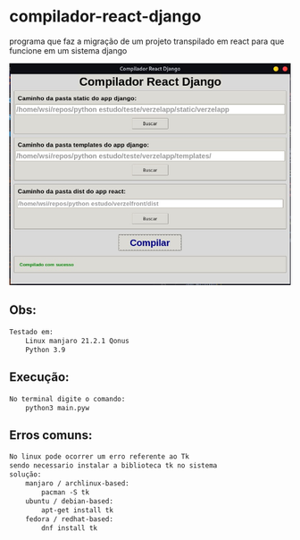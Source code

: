 # compilador-react-django
programa que faz a migração de um projeto transpilado em react para que funcione em um sistema django

![IMAGEM](https://raw.githubusercontent.com/WalterSilva5/compilador-react-django/main/docs/sample.jpeg)

## Obs:
    Testado em:
        Linux manjaro 21.2.1 Qonus
        Python 3.9

## Execução:
    No terminal digite o comando:
        python3 main.pyw

## Erros comuns:
    No linux pode ocorrer um erro referente ao Tk
    sendo necessario instalar a biblioteca tk no sistema 
    solução:
        manjaro / archlinux-based:
            pacman -S tk
        ubuntu / debian-based:
            apt-get install tk
        fedora / redhat-based:
            dnf install tk
